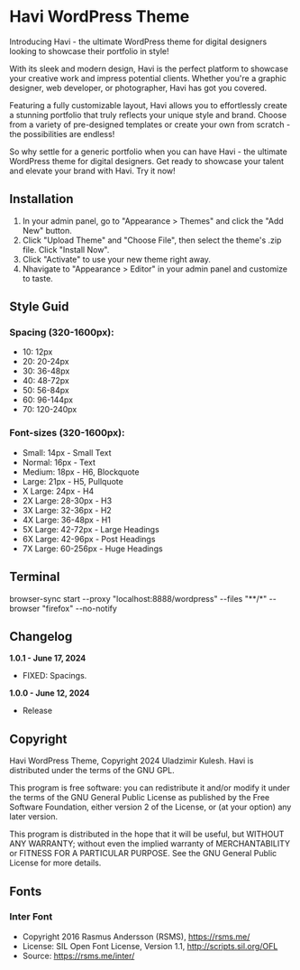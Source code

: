 # Havi WordPress Theme

Introducing Havi - the ultimate WordPress theme for digital designers looking to showcase their portfolio in style!

With its sleek and modern design, Havi is the perfect platform to showcase your creative work and impress potential clients. Whether you're a graphic designer, web developer, or photographer, Havi has got you covered.

Featuring a fully customizable layout, Havi allows you to effortlessly create a stunning portfolio that truly reflects your unique style and brand. Choose from a variety of pre-designed templates or create your own from scratch - the possibilities are endless!

So why settle for a generic portfolio when you can have Havi - the ultimate WordPress theme for digital designers. Get ready to showcase your talent and elevate your brand with Havi. Try it now!

## Installation

1. In your admin panel, go to "Appearance > Themes" and click the "Add New" button.
2. Click "Upload Theme" and "Choose File", then select the theme's .zip file. Click "Install Now".
3. Click "Activate" to use your new theme right away.
4. Nhavigate to "Appearance > Editor" in your admin panel and customize to taste.

## Style Guid

### Spacing (320-1600px):

* 10: 12px
* 20: 20-24px
* 30: 36-48px
* 40: 48-72px
* 50: 56-84px
* 60: 96-144px
* 70: 120-240px

### Font-sizes (320-1600px):

* Small:			14px		   - Small Text
* Normal:		16px		   - Text
* Medium:		18px		   - H6, Blockquote
* Large:			21px		   - H5, Pullquote
* X Large:		24px		   - H4
* 2X Large:		28-30px		- H3
* 3X Large:		32-36px		- H2
* 4X Large:		36-48px		- H1
* 5X Large:		42-72px		- Large Headings
* 6X Large:		42-96px		- Post Headings
* 7X Large:		60-256px	   - Huge Headings

## Terminal

browser-sync start --proxy "localhost:8888/wordpress" --files "**/*" --browser "firefox" --no-notify

## Changelog

**1.0.1 - June 17, 2024**
* FIXED: Spacings.

**1.0.0 - June 12, 2024**
* Release

## Copyright

Havi WordPress Theme, Copyright 2024 Uladzimir Kulesh.
Havi is distributed under the terms of the GNU GPL.

This program is free software: you can redistribute it and/or modify
it under the terms of the GNU General Public License as published by
the Free Software Foundation, either version 2 of the License, or
(at your option) any later version.

This program is distributed in the hope that it will be useful,
but WITHOUT ANY WARRANTY; without even the implied warranty of
MERCHANTABILITY or FITNESS FOR A PARTICULAR PURPOSE. See the
GNU General Public License for more details.

## Fonts

### Inter Font
* Copyright 2016 Rasmus Andersson (RSMS), https://rsms.me/
* License: SIL Open Font License, Version 1.1, http://scripts.sil.org/OFL
* Source: https://rsms.me/inter/
